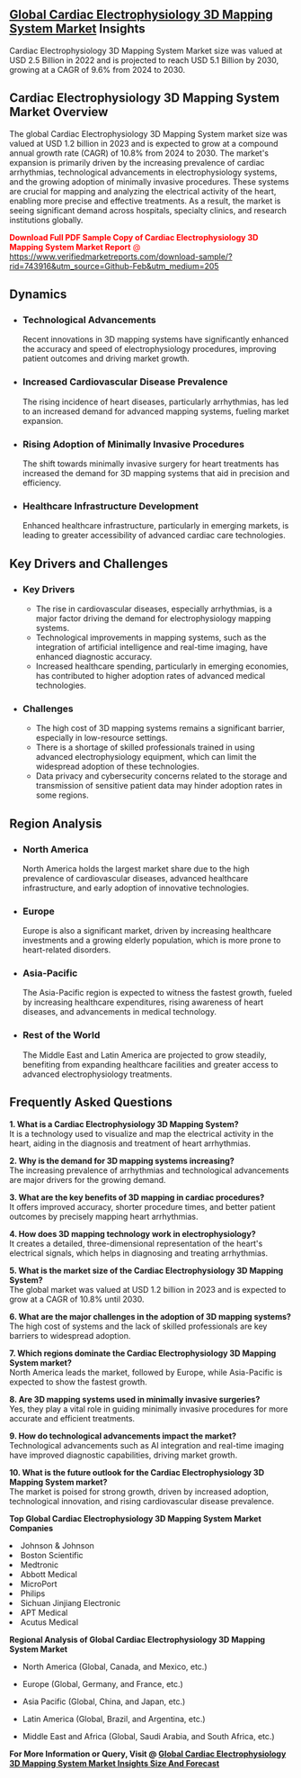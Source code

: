 <h2><a href="https://www.verifiedmarketreports.com/download-sample/?rid=743916&amp;utm_source=Github&amp;utm_medium=205" target="_blank">Global Cardiac Electrophysiology 3D Mapping System Market</a> Insights</h2><p>Cardiac Electrophysiology 3D Mapping System Market size was valued at USD 2.5 Billion in 2022 and is projected to reach USD 5.1 Billion by 2030, growing at a CAGR of 9.6% from 2024 to 2030.</p><p> <h2>Cardiac Electrophysiology 3D Mapping System Market Overview</h2> <p>The global Cardiac Electrophysiology 3D Mapping System market size was valued at USD 1.2 billion in 2023 and is expected to grow at a compound annual growth rate (CAGR) of 10.8% from 2024 to 2030. The market's expansion is primarily driven by the increasing prevalence of cardiac arrhythmias, technological advancements in electrophysiology systems, and the growing adoption of minimally invasive procedures. These systems are crucial for mapping and analyzing the electrical activity of the heart, enabling more precise and effective treatments. As a result, the market is seeing significant demand across hospitals, specialty clinics, and research institutions globally.</p> <p><p><span class=""><span style="color: #ff0000;"><strong>Download Full PDF Sample Copy of Cardiac Electrophysiology 3D Mapping System Market Report</strong> @ </span><a href="https://www.verifiedmarketreports.com/download-sample/?rid=743916&amp;utm_source=Github-Feb&amp;utm_medium=205" target="_blank">https://www.verifiedmarketreports.com/download-sample/?rid=743916&amp;utm_source=Github-Feb&amp;utm_medium=205</a></span></p></p> <h2>Dynamics</h2> <ul> <li><h3>Technological Advancements</h3>Recent innovations in 3D mapping systems have significantly enhanced the accuracy and speed of electrophysiology procedures, improving patient outcomes and driving market growth.</li> <li><h3>Increased Cardiovascular Disease Prevalence</h3>The rising incidence of heart diseases, particularly arrhythmias, has led to an increased demand for advanced mapping systems, fueling market expansion.</li> <li><h3>Rising Adoption of Minimally Invasive Procedures</h3>The shift towards minimally invasive surgery for heart treatments has increased the demand for 3D mapping systems that aid in precision and efficiency.</li> <li><h3>Healthcare Infrastructure Development</h3>Enhanced healthcare infrastructure, particularly in emerging markets, is leading to greater accessibility of advanced cardiac care technologies.</li> </ul> <h2>Key Drivers and Challenges</h2> <ul> <li><h3>Key Drivers</h3> <ul> <li>The rise in cardiovascular diseases, especially arrhythmias, is a major factor driving the demand for electrophysiology mapping systems.</li> <li>Technological improvements in mapping systems, such as the integration of artificial intelligence and real-time imaging, have enhanced diagnostic accuracy.</li> <li>Increased healthcare spending, particularly in emerging economies, has contributed to higher adoption rates of advanced medical technologies.</li> </ul> </li> <li><h3>Challenges</h3> <ul> <li>The high cost of 3D mapping systems remains a significant barrier, especially in low-resource settings.</li> <li>There is a shortage of skilled professionals trained in using advanced electrophysiology equipment, which can limit the widespread adoption of these technologies.</li> <li>Data privacy and cybersecurity concerns related to the storage and transmission of sensitive patient data may hinder adoption rates in some regions.</li> </ul> </li> </ul> <h2>Region Analysis</h2> <ul> <li><h3>North America</h3>North America holds the largest market share due to the high prevalence of cardiovascular diseases, advanced healthcare infrastructure, and early adoption of innovative technologies.</li> <li><h3>Europe</h3>Europe is also a significant market, driven by increasing healthcare investments and a growing elderly population, which is more prone to heart-related disorders.</li> <li><h3>Asia-Pacific</h3>The Asia-Pacific region is expected to witness the fastest growth, fueled by increasing healthcare expenditures, rising awareness of heart diseases, and advancements in medical technology.</li> <li><h3>Rest of the World</h3>The Middle East and Latin America are projected to grow steadily, benefiting from expanding healthcare facilities and greater access to advanced electrophysiology treatments.</li> </ul> <h2>Frequently Asked Questions</h2> <p><b>1. What is a Cardiac Electrophysiology 3D Mapping System?</b><br>It is a technology used to visualize and map the electrical activity in the heart, aiding in the diagnosis and treatment of heart arrhythmias.</p> <p><b>2. Why is the demand for 3D mapping systems increasing?</b><br>The increasing prevalence of arrhythmias and technological advancements are major drivers for the growing demand.</p> <p><b>3. What are the key benefits of 3D mapping in cardiac procedures?</b><br>It offers improved accuracy, shorter procedure times, and better patient outcomes by precisely mapping heart arrhythmias.</p> <p><b>4. How does 3D mapping technology work in electrophysiology?</b><br>It creates a detailed, three-dimensional representation of the heart's electrical signals, which helps in diagnosing and treating arrhythmias.</p> <p><b>5. What is the market size of the Cardiac Electrophysiology 3D Mapping System?</b><br>The global market was valued at USD 1.2 billion in 2023 and is expected to grow at a CAGR of 10.8% until 2030.</p> <p><b>6. What are the major challenges in the adoption of 3D mapping systems?</b><br>The high cost of systems and the lack of skilled professionals are key barriers to widespread adoption.</p> <p><b>7. Which regions dominate the Cardiac Electrophysiology 3D Mapping System market?</b><br>North America leads the market, followed by Europe, while Asia-Pacific is expected to show the fastest growth.</p> <p><b>8. Are 3D mapping systems used in minimally invasive surgeries?</b><br>Yes, they play a vital role in guiding minimally invasive procedures for more accurate and efficient treatments.</p> <p><b>9. How do technological advancements impact the market?</b><br>Technological advancements such as AI integration and real-time imaging have improved diagnostic capabilities, driving market growth.</p> <p><b>10. What is the future outlook for the Cardiac Electrophysiology 3D Mapping System market?</b><br>The market is poised for strong growth, driven by increased adoption, technological innovation, and rising cardiovascular disease prevalence.</p> </p><p><strong>Top Global Cardiac Electrophysiology 3D Mapping System Market Companies</strong></p><div data-test-id=""><p><li>Johnson & Johnson</li><li> Boston Scientific</li><li> Medtronic</li><li> Abbott Medical</li><li> MicroPort</li><li> Philips</li><li> Sichuan Jinjiang Electronic</li><li> APT Medical</li><li> Acutus Medical</li></p><div><strong>Regional Analysis of&nbsp;Global Cardiac Electrophysiology 3D Mapping System Market</strong></div><ul><li dir="ltr"><p dir="ltr">North America&nbsp;(Global, Canada, and Mexico, etc.)</p></li><li dir="ltr"><p dir="ltr">Europe (Global, Germany, and France, etc.)</p></li><li dir="ltr"><p dir="ltr">Asia Pacific&nbsp;(Global, China, and Japan, etc.)</p></li><li dir="ltr"><p dir="ltr">Latin America&nbsp;(Global, Brazil, and Argentina, etc.)</p></li><li dir="ltr">Middle East and Africa&nbsp;(Global, Saudi Arabia, and South Africa, etc.)</li></ul><p><strong>For More Information or Query, Visit @&nbsp;</strong><strong><a href="https://www.verifiedmarketreports.com/product/cardiac-electrophysiology-3d-mapping-system-market/?utm_source=Github&amp;utm_medium=205" target="_blank">Global Cardiac Electrophysiology 3D Mapping System Market Insights Size And Forecast</a></strong></p></div>
